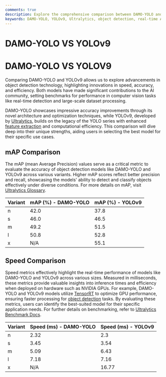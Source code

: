 ```yaml
---
comments: true
description: Explore the comprehensive comparison between DAMO-YOLO and YOLOv9, two cutting-edge models in the field of object detection. Uncover their performance metrics, efficiency, and suitability for real-time AI and edge AI applications, showcasing advancements in computer vision.
keywords: DAMO-YOLO, YOLOv9, Ultralytics, object detection, real-time AI, edge AI, computer vision, model comparison, AI efficiency
---
```


# DAMO-YOLO VS YOLOv9

# DAMO-YOLO VS YOLOV9

Comparing DAMO-YOLO and YOLOv9 allows us to explore advancements in object detection technology, highlighting innovations in speed, accuracy, and efficiency. Both models have made significant contributions to the AI community, setting benchmarks for performance in computer vision tasks like real-time detection and large-scale dataset processing.

DAMO-YOLO showcases impressive accuracy improvements through its novel architecture and optimization techniques, while YOLOv9, developed by [Ultralytics](https://www.ultralytics.com), builds on the legacy of the YOLO series with enhanced [feature extraction](https://www.ultralytics.com/glossary/feature-extraction) and computational efficiency. This comparison will dive deep into their unique strengths, aiding users in selecting the best model for their specific use cases.

## mAP Comparison

The mAP (mean Average Precision) values serve as a critical metric to evaluate the accuracy of object detection models like DAMO-YOLO and YOLOv9 across various variants. Higher mAP scores reflect better precision and recall, showcasing the models' ability to detect and classify objects effectively under diverse conditions. For more details on mAP, visit [Ultralytics Glossary](https://www.ultralytics.com/glossary/mean-average-precision-map).

| Variant | mAP (%) - DAMO-YOLO | mAP (%) - YOLOv9 |
| ------- | ------------------- | ---------------- |
| n       | 42.0                | 37.8             |
| s       | 46.0                | 46.5             |
| m       | 49.2                | 51.5             |
| l       | 50.8                | 52.8             |
| x       | N/A                 | 55.1             |

## Speed Comparison

Speed metrics effectively highlight the real-time performance of models like DAMO-YOLO and YOLOv9 across various sizes. Measured in milliseconds, these metrics provide valuable insights into inference times and efficiency when deployed on hardware such as NVIDIA GPUs. For example, DAMO-YOLO and YOLOv9 models utilize [TensorRT](https://docs.ultralytics.com/integrations/tensorrt/) to optimize GPU performance, ensuring faster processing for [object detection](https://www.ultralytics.com/glossary/object-detection) tasks. By evaluating these metrics, users can identify the best-suited model for their specific application needs. For further details on benchmarking, refer to [Ultralytics Benchmark Docs](https://docs.ultralytics.com/modes/benchmark/).

| Variant | Speed (ms) - DAMO-YOLO | Speed (ms) - YOLOv9 |
| ------- | ---------------------- | ------------------- |
| n       | 2.32                   | 2.3                 |
| s       | 3.45                   | 3.54                |
| m       | 5.09                   | 6.43                |
| l       | 7.18                   | 7.16                |
| x       | N/A                    | 16.77               |
